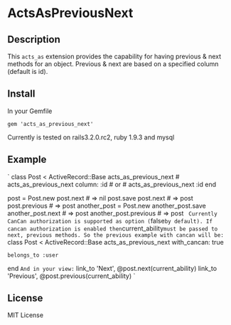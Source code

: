 # ActsAsPreviousNext

## Description

This `acts_as` extension provides the capability for having previous & next methods for an object.
Previous & next are based on a specified column (default is id).

## Install

In your Gemfile

  `gem 'acts_as_previous_next'`

Currently is tested on rails3.2.0.rc2, ruby 1.9.3 and mysql

## Example
`
  class Post < ActiveRecord::Base
    acts_as_previous_next
    # acts_as_previous_next column: :id
    # or
    # acts_as_previous_next :id
  end

  post = Post.new
  post.next # => nil
  post.save
  post.next # => post
  post.previous # => post
  another_post = Post.new
  another_post.save
  another_post.next # => post
  another_post.previous # => post
`
Currently CanCan authorization is supported as option (`false` by default). If cancan authorization is
enabled then `current_ability` must be passed to next, previous methods. So the previous example
with cancan will be:
`
  class Post < ActiveRecord::Base
    acts_as_previous_next with_cancan: true

    belongs_to :user
  end
`
And in your view:
`
  link_to 'Next', @post.next(current_ability)
  link_to 'Previous', @post.previous(current_ability)
`
## License

MIT License


